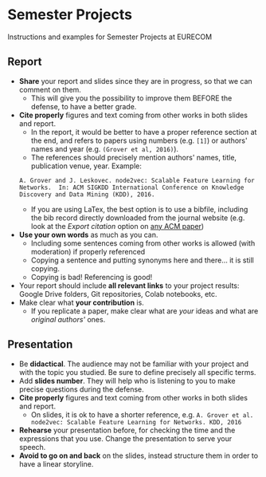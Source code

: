 # Semester Projects
Instructions and examples for Semester Projects at EURECOM

## Report

* **Share** your report and slides since they are in progress, so that we can comment on them.
  * This will give you the possibility to improve them BEFORE the defense, to have a better grade.
* **Cite properly** figures and text coming from other works in both slides and report.
  * In the report, it would be better to have a proper reference section at the end, and refers to papers using numbers (e.g. `[1]`) or authors' names and year (e.g. `(Grover et al, 2016)`).
  * The references should precisely mention authors' names, title, publication venue, year. Example:
  ```
  A. Grover and J. Leskovec. node2vec: Scalable Feature Learning for Networks.  In: ACM SIGKDD International Conference on Knowledge Discovery and Data Mining (KDD), 2016.
  ```
  * If you are using LaTex, the best option is to use a bibfile, including the bib record directly downloaded from the journal website (e.g. look at  the _Export citation_ option on [any ACM paper](https://dl.acm.org/doi/10.1145/2939672.2939754))
* **Use your own words** as much as you can.
  * Including some sentences coming from other works is allowed (with moderation) if properly referenced
  * Copying a sentence and putting synonyms here and there... it is still copying.
  * Copying is bad! Referencing is good!
* Your report should include **all relevant links** to your project results: Google Drive folders, Git repositories, Colab notebooks, etc.
* Make clear what **your contribution** is.
  * If you replicate a paper, make clear what are *your* ideas and what are *original authors'* ones.

## Presentation

* Be **didactical**. The audience may not be familiar with your project and with the topic you studied. Be sure to define precisely all specific terms.
* Add **slides number**. They will help who is listening to you to make precise questions during the defense.
* **Cite properly** figures and text coming from other works in both slides and report.
  * On slides, it is ok to have a shorter reference, e.g. `A. Grover et al. node2vec: Scalable Feature Learning for Networks. KDD, 2016`
* **Rehearse** your presentation before, for checking the time and the expressions that you use. Change the presentation to serve your speech.
* **Avoid to go on and back** on the slides, instead structure them in order to have a linear storyline.
